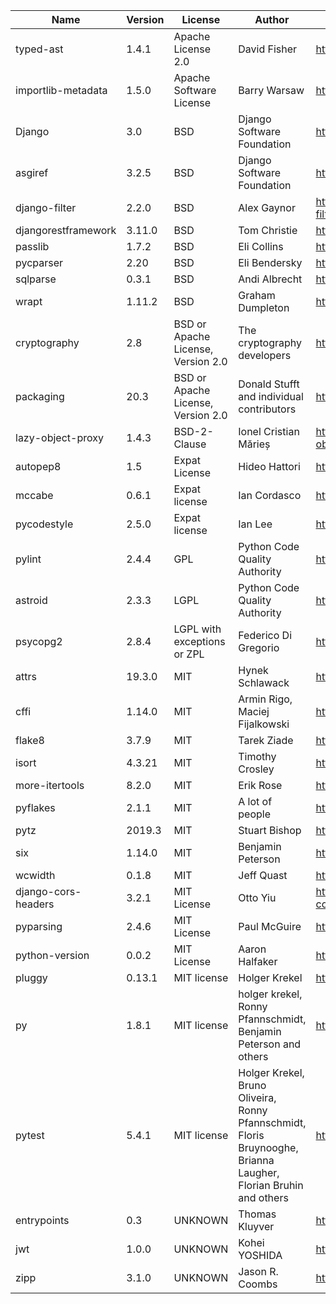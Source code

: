 | Name                | Version | License                            | Author                                                                                                           | URL                                                        |
|---------------------|---------|------------------------------------|------------------------------------------------------------------------------------------------------------------|------------------------------------------------------------|
| typed-ast           | 1.4.1   | Apache License 2.0                 | David Fisher                                                                                                     | https://github.com/python/typed_ast                        |
| importlib-metadata  | 1.5.0   | Apache Software License            | Barry Warsaw                                                                                                     | http://importlib-metadata.readthedocs.io/                  |
| Django              | 3.0     | BSD                                | Django Software Foundation                                                                                       | https://www.djangoproject.com/                             |
| asgiref             | 3.2.5   | BSD                                | Django Software Foundation                                                                                       | http://github.com/django/asgiref/                          |
| django-filter       | 2.2.0   | BSD                                | Alex Gaynor                                                                                                      | https://github.com/carltongibson/django-filter/tree/master |
| djangorestframework | 3.11.0  | BSD                                | Tom Christie                                                                                                     | https://www.django-rest-framework.org/                     |
| passlib             | 1.7.2   | BSD                                | Eli Collins                                                                                                      | https://bitbucket.org/ecollins/passlib                     |
| pycparser           | 2.20    | BSD                                | Eli Bendersky                                                                                                    | https://github.com/eliben/pycparser                        |
| sqlparse            | 0.3.1   | BSD                                | Andi Albrecht                                                                                                    | https://github.com/andialbrecht/sqlparse                   |
| wrapt               | 1.11.2  | BSD                                | Graham Dumpleton                                                                                                 | https://github.com/GrahamDumpleton/wrapt                   |
| cryptography        | 2.8     | BSD or Apache License, Version 2.0 | The cryptography developers                                                                                      | https://github.com/pyca/cryptography                       |
| packaging           | 20.3    | BSD or Apache License, Version 2.0 | Donald Stufft and individual contributors                                                                        | https://github.com/pypa/packaging                          |
| lazy-object-proxy   | 1.4.3   | BSD-2-Clause                       | Ionel Cristian Mărieș                                                                                            | https://github.com/ionelmc/python-lazy-object-proxy        |
| autopep8            | 1.5     | Expat License                      | Hideo Hattori                                                                                                    | https://github.com/hhatto/autopep8                         |
| mccabe              | 0.6.1   | Expat license                      | Ian Cordasco                                                                                                     | https://github.com/pycqa/mccabe                            |
| pycodestyle         | 2.5.0   | Expat license                      | Ian Lee                                                                                                          | https://pycodestyle.readthedocs.io/                        |
| pylint              | 2.4.4   | GPL                                | Python Code Quality Authority                                                                                    | https://github.com/PyCQA/pylint                            |
| astroid             | 2.3.3   | LGPL                               | Python Code Quality Authority                                                                                    | https://github.com/PyCQA/astroid                           |
| psycopg2            | 2.8.4   | LGPL with exceptions or ZPL        | Federico Di Gregorio                                                                                             | http://initd.org/psycopg/                                  |
| attrs               | 19.3.0  | MIT                                | Hynek Schlawack                                                                                                  | https://www.attrs.org/                                     |
| cffi                | 1.14.0  | MIT                                | Armin Rigo, Maciej Fijalkowski                                                                                   | http://cffi.readthedocs.org                                |
| flake8              | 3.7.9   | MIT                                | Tarek Ziade                                                                                                      | https://gitlab.com/pycqa/flake8                            |
| isort               | 4.3.21  | MIT                                | Timothy Crosley                                                                                                  | https://github.com/timothycrosley/isort                    |
| more-itertools      | 8.2.0   | MIT                                | Erik Rose                                                                                                        | https://github.com/erikrose/more-itertools                 |
| pyflakes            | 2.1.1   | MIT                                | A lot of people                                                                                                  | https://github.com/PyCQA/pyflakes                          |
| pytz                | 2019.3  | MIT                                | Stuart Bishop                                                                                                    | http://pythonhosted.org/pytz                               |
| six                 | 1.14.0  | MIT                                | Benjamin Peterson                                                                                                | https://github.com/benjaminp/six                           |
| wcwidth             | 0.1.8   | MIT                                | Jeff Quast                                                                                                       | https://github.com/jquast/wcwidth                          |
| django-cors-headers | 3.2.1   | MIT License                        | Otto Yiu                                                                                                         | https://github.com/adamchainz/django-cors-headers          |
| pyparsing           | 2.4.6   | MIT License                        | Paul McGuire                                                                                                     | https://github.com/pyparsing/pyparsing/                    |
| python-version      | 0.0.2   | MIT License                        | Aaron Halfaker                                                                                                   | https://gitlab.com/halfak/python_version                   |
| pluggy              | 0.13.1  | MIT license                        | Holger Krekel                                                                                                    | https://github.com/pytest-dev/pluggy                       |
| py                  | 1.8.1   | MIT license                        | holger krekel, Ronny Pfannschmidt, Benjamin Peterson and others                                                  | http://py.readthedocs.io/                                  |
| pytest              | 5.4.1   | MIT license                        | Holger Krekel, Bruno Oliveira, Ronny Pfannschmidt, Floris Bruynooghe, Brianna Laugher, Florian Bruhin and others | https://docs.pytest.org/en/latest/                         |
| entrypoints         | 0.3     | UNKNOWN                            | Thomas Kluyver                                                                                                   | https://github.com/takluyver/entrypoints                   |
| jwt                 | 1.0.0   | UNKNOWN                            | Kohei YOSHIDA                                                                                                    | https://github.com/GehirnInc/python-jwt                    |
| zipp                | 3.1.0   | UNKNOWN                            | Jason R. Coombs                                                                                                  | https://github.com/jaraco/zipp                             |